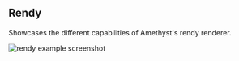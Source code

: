## Rendy

Showcases the different capabilities of Amethyst's rendy renderer.

![rendy example screenshot](../assets/img/rendy.png)
